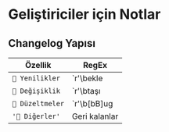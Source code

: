 # Geliştiriciler için Notlar

## Changelog Yapısı

| Özellik          | RegEx                                                                                                                                      |
| ---------------- | ------------------------------------------------------------------------------------------------------------------------------------------ |
| `🚀 Yenilikler`  | `r'\bekle|\boluş|(\byeni )|\b[cC]reate'`                                                                                                   |
| `🌌 Değişiklik`  | `r'\btaşı|\bdeğiş|\b[uU]pdate|\bgüncel|\byenile|\bdönül|\bgeç|\bkoyu|\byapılan|\b[rR]evert|\b[gG]eri|\balındı|\baktar|\byenile|(\bevril)'` |
| `🗽 Düzeltmeler` | `r'\b[bB]ug|\bdüzen|\bdüzelt|\bgider|\bkalk|\b[kK]aldır|\bayrıl|\b[dD]elete'`                                                              |
| `'📡 Diğerler'`  | Geri kalanlar                                                                                                                              |
